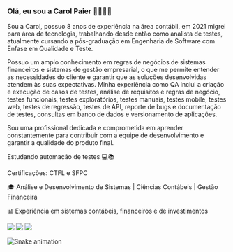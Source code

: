 ### Olá, eu sou a Carol Paier 👩🏾🖐🏾

Sou a Carol, possuo 8 anos de experiência na área contábil, em 2021 migrei para área de tecnologia, trabalhando desde então como analista de testes, atualmente cursando a pós-graduação em Engenharia de Software com Ênfase em Qualidade e Teste.

Possuo um amplo conhecimento em regras de negócios de sistemas financeiros e sistemas de gestão empresarial, o que me permite entender as necessidades do cliente e garantir que as soluções desenvolvidas atendem às suas expectativas.
Minha experiência como QA inclui a criação e execução de casos de testes, análise de requisitos e regras de negócio, testes funcionais, testes exploratórios, testes manuais, testes mobile, testes web, testes de regressão, testes de API, reporte de bugs e documentação de testes, consultas em banco de dados e versionamento de aplicações.

Sou uma profissional dedicada e comprometida em aprender constantemente para contribuir com a equipe de desenvolvimento e garantir a qualidade do produto final.

Estudando automação de testes 💻📚

Certificações: CTFL e SFPC

🎓 Análise e Desenvolvimento de Sistemas | Ciências Contábeis | Gestão Financeira

📊 Experiência em sistemas contábeis, financeiros e de investimentos
 

<div> 
<a href = "mailto:carolinelopespaier@gmail.com"><img src="https://img.shields.io/badge/-Gmail-%23333?style=for-the-badge&logo=gmail&logoColor=red" target="_blank"></a>
<a href="https://instagram.com/carolpaier" target="_blank"><img src="https://img.shields.io/badge/-Instagram-%23E4405F?style=for-the-badge&logo=instagram&logoColor=white" target="_blank"></a>
<a href="https://www.linkedin.com/in/carolpaier" target="_blank"><img src="https://img.shields.io/badge/-LinkedIn-%230077B5?style=for-the-badge&logo=linkedin&logoColor=white" target="_blank"></a> 
    
![Snake animation](https://github.com/carolpaier/carolpaier/blob/output/github-contribution-grid-snake.svg)
 
